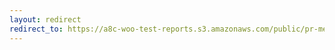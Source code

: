 ```yaml
---
layout: redirect
redirect_to: https://a8c-woo-test-reports.s3.amazonaws.com/public/pr-merge/37946/e2e/index.html
---
```

